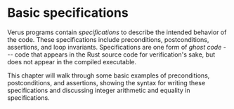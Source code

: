 # Basic specifications

Verus programs contain *specifications* to describe the
intended behavior of the code.
These specifications include preconditions, postconditions, assertions, and loop invariants.
Specifications are one form of *ghost code* --- code that appears in the Rust source code for verification's sake,
but does not appear in the compiled executable.

This chapter will walk through some basic examples of preconditions, postconditions,
and assertions, showing the syntax for writing these specifications
and discussing integer arithmetic and equality in specifications.
